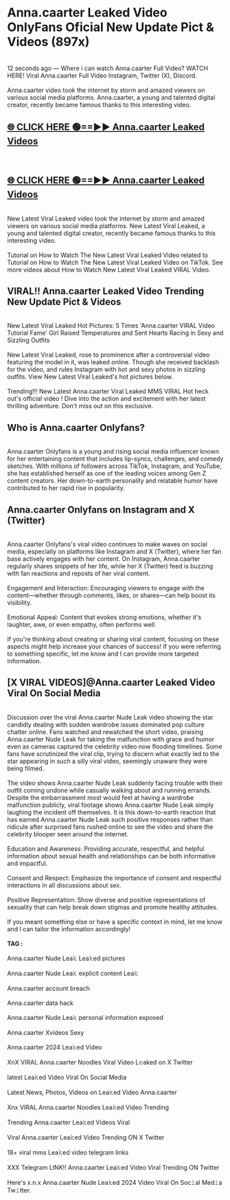 # Anna.caarter Leaked Video OnlyFans Oficial New Update Pict & Videos (897x)
<br>
12 seconds ago — Where i can watch Anna.caarter Full Video? WATCH HERE! Viral Anna.caarter Full Video Instagram, Twitter (X), Discord.
<br><br>
Anna.caarter video took the internet by storm and amazed viewers on various social media platforms. Anna.caarter, a young and talented digital creator, recently became famous thanks to this interesting video.
<br>
<h2><a href="https://play.trustnlinepharmacy.us?title=Anna.caarter">🌐 CLICK HERE 🟢==►► Anna.caarter Leaked Videos</a></h2>
<br>
<h2><a href="https://play.trustnlinepharmacy.us?title=Anna.caarter">🌐 CLICK HERE 🟢==►► Anna.caarter Leaked Videos</a></h2>
<br>
New Latest Viral Leaked video took the internet by storm and amazed viewers on various social media platforms. New Latest Viral Leaked, a young and talented digital creator, recently became famous thanks to this interesting video.
<br><br>
Tutorial on How to Watch The New Latest Viral Leaked Video related to Tutorial on How to Watch The New Latest Viral Leaked Video on TikTok. See more videos about How to Watch New Latest Viral Leaked VIRAL Video.
<br>
<h2>VIRAL!! Anna.caarter Leaked Video Trending New Update Pict & Videos</h2>
<br>
New Latest Viral Leaked Hot Pictures: 5 Times 'Anna.caarter VIRAL Video Tutorial Fame' Girl Raised Temperatures and Sent Hearts Racing in Sexy and Sizzling Outfits
<br><br>
New Latest Viral Leaked, rose to prominence after a controversial video featuring the model in it, was leaked online. Though she received backlash for the video, and rules Instagram with hot and sexy photos in sizzling outfits. View New Latest Viral Leaked's hot pictures below.
<br><br>
Trending!!! New Latest Anna.caarter Viral Leaked MMS VIRAL Hot heck out's official video ! Dive into the action and excitement with her latest thrilling adventure. Don't miss out on this exclusive.
<br>
<h2>Who is Anna.caarter Onlyfans?</h2>
<br>
Anna.caarter Onlyfans is a young and rising social media influencer known for her entertaining content that includes lip-syncs, challenges, and comedy sketches. With millions of followers across TikTok, Instagram, and YouTube, she has established herself as one of the leading voices among Gen Z content creators. Her down-to-earth personality and relatable humor have contributed to her rapid rise in popularity.
<br>
<h2>Anna.caarter Onlyfans on Instagram and X (Twitter)</h2>
<br>
Anna.caarter Onlyfans's viral video continues to make waves on social media, especially on platforms like Instagram and X (Twitter), where her fan base actively engages with her content. On Instagram, Anna.caarter regularly shares snippets of her life, while her X (Twitter) feed is buzzing with fan reactions and reposts of her viral content.
<br><br>
Engagement and Interaction: Encouraging viewers to engage with the content—whether through comments, likes, or shares—can help boost its visibility.
<br><br>
Emotional Appeal: Content that evokes strong emotions, whether it's laughter, awe, or even empathy, often performs well.
<br><br>
If you're thinking about creating or sharing viral content, focusing on these aspects might help increase your chances of success! If you were referring to something specific, let me know and I can provide more targeted information.
<br>
<h2>[X VIRAL VIDEOS]@Anna.caarter Leaked Video Viral On Social Media</h2>
<br>
Discussion over the viral Anna.caarter Nude Leak video showing the star candidly dealing with sudden wardrobe issues dominated pop culture chatter online. Fans watched and rewatched the short video, praising Anna.caarter Nude Leak for taking the malfunction with grace and humor even as cameras captured the celebrity video now flooding timelines. Some fans have scrutinized the viral clip, trying to discern what exactly led to the star appearing in such a silly viral video, seemingly unaware they were being filmed.
<br><br>
The video shows Anna.caarter Nude Leak suddenly facing trouble with their outfit coming undone while casually walking about and running errands. Despite the embarrassment most would feel at having a wardrobe malfunction publicly, viral footage shows Anna.caarter Nude Leak simply laughing the incident off themselves. It is this down-to-earth reaction that has earned Anna.caarter Nude Leak such positive responses rather than ridicule after surprised fans rushed online to see the video and share the celebrity blooper seen around the internet.
<br><br>
Education and Awareness: Providing accurate, respectful, and helpful information about sexual health and relationships can be both informative and impactful.
<br><br>
Consent and Respect: Emphasize the importance of consent and respectful interactions in all discussions about sex.
<br><br>
Positive Representation: Show diverse and positive representations of sexuality that can help break down stigmas and promote healthy attitudes.
<br><br>
If you meant something else or have a specific context in mind, let me know and I can tailor the information accordingly!
<br><br>
<strong>TAG :</strong>
<br><br>
Anna.caarter Nude Lea𝚔 Lea𝚔ed pictures
<br><br>
Anna.caarter Nude Lea𝚔 explicit content Lea𝚔
<br><br>
Anna.caarter account breach
<br><br>
Anna.caarter data hack
<br><br>
Anna.caarter Nude Lea𝚔 personal information exposed
<br><br>
Anna.caarter Xvideos Sexy
<br><br>
Anna.caarter 2024 Lea𝚔ed Video
<br><br>
XnX VIRAL Anna.caarter Noodles Viral Video L𝚎aked on X Twitter
<br><br>
latest Lea𝚔ed Video Viral On Social Media
<br><br>
Latest News, Photos, Videos on Lea𝚔ed Video Anna.caarter
<br><br>
Xnx VIRAL Anna.caarter Noodles Lea𝚔ed Video Trending
<br><br>
Trending Anna.caarter Lea𝚔ed Videos Viral
<br><br>
Viral Anna.caarter Lea𝚔ed Video Trending ON X Twitter
<br><br>
18+ viral mms Lea𝚔ed video telegram links
<br><br>
XXX Telegram LINK!! Anna.caarter Lea𝚔ed Video Viral Trending ON Twitter
<br><br>
Here's x.n.x Anna.caarter Nude Lea𝚔ed 2024 Video Viral On Soc𝚒al Med𝚒a Tw𝚒tter.